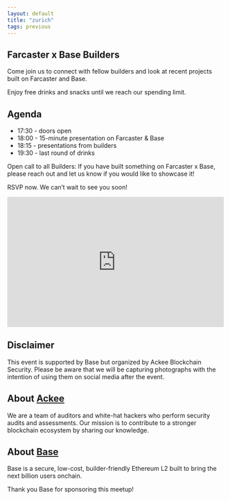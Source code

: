 ```yaml
---
layout: default
title: "zurich"
tags: previous
---
```


## Farcaster x Base Builders
Come join us to connect with fellow builders and look at recent projects built on Farcaster and Base.

Enjoy free drinks and snacks until we reach our spending limit.

## Agenda
- 17:30 - doors open
- 18:00 - 15-minute presentation on Farcaster & Base
- 18:15 - presentations from builders
- 19:30 - last round of drinks

Open call to all Builders: If you have built something on Farcaster x Base, please reach out and let us know if you would like to showcase it!

RSVP now. We can’t wait to see you soon!

<iframe src="https://warpcast.com/ackee/0x75a62eb1" width="500" height="300" frameborder="0" allowfullscreen></iframe>

## Disclaimer
This event is supported by Base but organized by Ackee Blockchain Security. Please be aware that we will be capturing photographs with the intention of using them on social media after the event.

## About [Ackee](https://ackee.xyz/)
We are a team of auditors and white-hat hackers who perform security audits and assessments. Our mission is to contribute to a stronger blockchain ecosystem by sharing our knowledge.

## About [Base](https://base.org/)
Base is a secure, low-cost, builder-friendly Ethereum L2 built to bring the next billion users onchain.

Thank you Base for sponsoring this meetup!